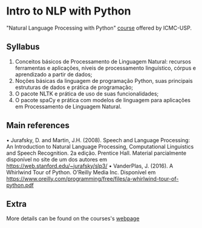 # Intro to NLP with Python
"Natural Language Processing with Python" [course](https://uspdigital.usp.br/apolo/apoObterCurso?cod_curso=550400492&cod_edicao=20001&numseqofeedi=1) offered by ICMC-USP.

## Syllabus

1. Conceitos básicos de Processamento de Linguagem Natural: recursos ferramentas e aplicações, níveis de processamento linguístico, córpus e aprendizado a partir de dados;
2. Noções básicas da linguagem de programação Python, suas principais estruturas de dados e prática de programação;
3. O pacote NLTK e prática de uso de suas funcionalidades;
4. O pacote spaCy e prática com modelos de linguagem para aplicações em Processamento de Linguagem Natural.

## Main references

• Jurafsky, D. and Martin, J.H. (2008). Speech and Language Processing: An Introduction to Natural Language Processing, Computational Linguistics and Speech Recognition. 2a edição. Prentice Hall. Material parcialmente disponível no site de um dos autores em https://web.stanford.edu/~jurafsky/slp3/
• VanderPlas, J. (2016). A Whirlwind Tour of Python. O’Reilly Media Inc. Disponível em https://www.oreilly.com/programming/free/files/a-whirlwind-tour-of-python.pdf

## Extra

More details can be found on the courses's [webpage](https://uspdigital.usp.br/apolo/apoObterAtividade?cod_oferecimentoatv=99626)
